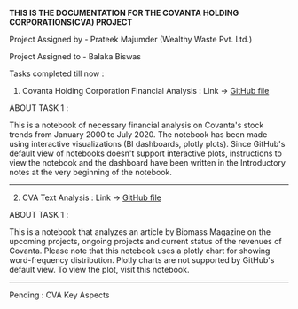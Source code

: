 **THIS IS THE DOCUMENTATION FOR THE COVANTA HOLDING CORPORATIONS(CVA) PROJECT**

Project Assigned by - Prateek Majumder (Wealthy Waste Pvt. Ltd.)

Project Assigned to - Balaka Biswas

Tasks completed till now :

1. Covanta Holding Corporation Financial Analysis : Link -> [GitHub file](https://github.com/Wealthy-Waste/Financial-Analysis/blob/master/Covanta%20Holding%20Corporation/Covanta_Holding_Corporation_Financial_Analysis%20(3).ipynb)

ABOUT TASK 1 :

This is a notebook of necessary financial analysis on Covanta's stock trends from January 2000 to July 2020. The notebook has been made using interactive visualizations (BI dashboards, plotly plots). Since GitHub's default view of notebooks doesn't support interactive plots, instructions to view the notebook and the dashboard have been written in the Introductory notes at the very beginning of the notebook.

___________________________________________________________________________________________________________________________________________________________________________________

2. CVA Text Analysis : Link -> [GitHub file](https://github.com/BALaka-18/Financial-Analysis/blob/master/Covanta%20Holding%20Corporation/CVA_Text_Analysis.ipynb)

ABOUT TASK 1 :

This is a notebook that analyzes an article by Biomass Magazine on the upcoming projects, ongoing projects and current status of the revenues of Covanta.
Please note that this notebook uses a plotly chart for showing word-frequency distribution. Plotly charts are not supported by GitHub's default view. To view the plot, visit this notebook.

___________________________________________________________________________________________________________________________________________________________________________________

Pending : CVA Key Aspects
